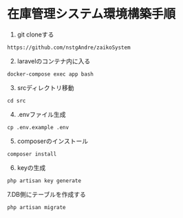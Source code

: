 # 在庫管理システム環境構築手順

1. git cloneする
```
https://github.com/nstgAndre/zaikoSystem
```
2. laravelのコンテナ内に入る
```
docker-compose exec app bash
```
3. srcディレクトリ移動
```
cd src
```
4. .envファイル生成
```
cp .env.example .env
```
5. composerのインストール
```
composer install
```
6. keyの生成
```
php artisan key generate
```
7.DB側にテーブルを作成する
```
php artisan migrate
```

